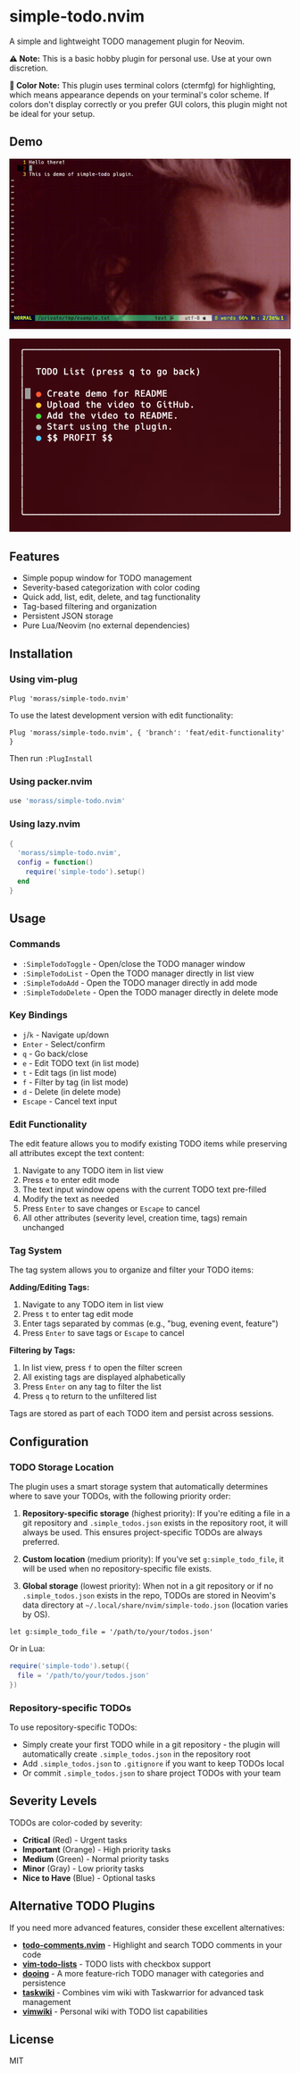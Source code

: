 # simple-todo.nvim

A simple and lightweight TODO management plugin for Neovim.

**⚠️ Note:** This is a basic hobby plugin for personal use. Use at your own discretion.

**🎨 Color Note:** This plugin uses terminal colors (ctermfg) for highlighting, which means appearance depends on your terminal's color scheme. If colors don't display correctly or you prefer GUI colors, this plugin might not be ideal for your setup.

## Demo

![simple-todo.nvim demo](assets/demo.gif)

![simple-todo.nvim screenshot](assets/demo.png)

## Features

- Simple popup window for TODO management
- Severity-based categorization with color coding
- Quick add, list, edit, delete, and tag functionality
- Tag-based filtering and organization
- Persistent JSON storage
- Pure Lua/Neovim (no external dependencies)

## Installation

### Using vim-plug

```vim
Plug 'morass/simple-todo.nvim'
```

To use the latest development version with edit functionality:
```vim
Plug 'morass/simple-todo.nvim', { 'branch': 'feat/edit-functionality' }
```

Then run `:PlugInstall`

### Using packer.nvim

```lua
use 'morass/simple-todo.nvim'
```

### Using lazy.nvim

```lua
{
  'morass/simple-todo.nvim',
  config = function()
    require('simple-todo').setup()
  end
}
```

## Usage

### Commands

- `:SimpleTodoToggle` - Open/close the TODO manager window
- `:SimpleTodoList` - Open the TODO manager directly in list view
- `:SimpleTodoAdd` - Open the TODO manager directly in add mode
- `:SimpleTodoDelete` - Open the TODO manager directly in delete mode

### Key Bindings

- `j`/`k` - Navigate up/down
- `Enter` - Select/confirm
- `q` - Go back/close
- `e` - Edit TODO text (in list mode)
- `t` - Edit tags (in list mode)
- `f` - Filter by tag (in list mode)
- `d` - Delete (in delete mode)
- `Escape` - Cancel text input

### Edit Functionality

The edit feature allows you to modify existing TODO items while preserving all attributes except the text content:

1. Navigate to any TODO item in list view
2. Press `e` to enter edit mode
3. The text input window opens with the current TODO text pre-filled
4. Modify the text as needed
5. Press `Enter` to save changes or `Escape` to cancel
6. All other attributes (severity level, creation time, tags) remain unchanged

### Tag System

The tag system allows you to organize and filter your TODO items:

**Adding/Editing Tags:**
1. Navigate to any TODO item in list view
2. Press `t` to enter tag edit mode
3. Enter tags separated by commas (e.g., "bug, evening event, feature")
4. Press `Enter` to save tags or `Escape` to cancel

**Filtering by Tags:**
1. In list view, press `f` to open the filter screen
2. All existing tags are displayed alphabetically
3. Press `Enter` on any tag to filter the list
4. Press `q` to return to the unfiltered list

Tags are stored as part of each TODO item and persist across sessions.

## Configuration

### TODO Storage Location

The plugin uses a smart storage system that automatically determines where to save your TODOs, with the following priority order:

1. **Repository-specific storage** (highest priority): If you're editing a file in a git repository and `.simple_todos.json` exists in the repository root, it will always be used. This ensures project-specific TODOs are always preferred.

2. **Custom location** (medium priority): If you've set `g:simple_todo_file`, it will be used when no repository-specific file exists.

3. **Global storage** (lowest priority): When not in a git repository or if no `.simple_todos.json` exists in the repo, TODOs are stored in Neovim's data directory at `~/.local/share/nvim/simple-todo.json` (location varies by OS).

```vim
let g:simple_todo_file = '/path/to/your/todos.json'
```

Or in Lua:

```lua
require('simple-todo').setup({
  file = '/path/to/your/todos.json'
})
```

### Repository-specific TODOs

To use repository-specific TODOs:
- Simply create your first TODO while in a git repository - the plugin will automatically create `.simple_todos.json` in the repository root
- Add `.simple_todos.json` to `.gitignore` if you want to keep TODOs local
- Or commit `.simple_todos.json` to share project TODOs with your team

## Severity Levels

TODOs are color-coded by severity:
- **Critical** (Red) - Urgent tasks
- **Important** (Orange) - High priority tasks
- **Medium** (Green) - Normal priority tasks
- **Minor** (Gray) - Low priority tasks
- **Nice to Have** (Blue) - Optional tasks

## Alternative TODO Plugins

If you need more advanced features, consider these excellent alternatives:

- [**todo-comments.nvim**](https://github.com/folke/todo-comments.nvim) - Highlight and search TODO comments in your code
- [**vim-todo-lists**](https://github.com/aserebryakov/vim-todo-lists) - TODO lists with checkbox support
- [**dooing**](https://github.com/atiladefreitas/dooing) - A more feature-rich TODO manager with categories and persistence
- [**taskwiki**](https://github.com/tools-life/taskwiki) - Combines vim wiki with Taskwarrior for advanced task management
- [**vimwiki**](https://github.com/vimwiki/vimwiki) - Personal wiki with TODO list capabilities

## License

MIT
